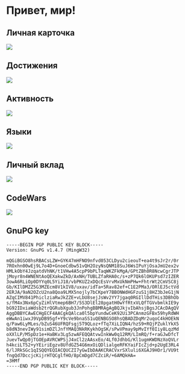 # Привет, мир!
## Личная карточка
![](https://github-profile-summary-cards.vercel.app/api/cards/profile-details?username=AlexanderLivanov&theme=default)

## Достижения
![](https://github-profile-trophy.vercel.app/?username=AlexanderLivanov)

## Активность
![](https://github-readme-streak-stats.herokuapp.com/?user=AlexanderLivanov)

## Языки
![](https://github-readme-stats.vercel.app/api/top-langs/?username=AlexanderLivanov&layout=compact)

## Личный вклад
![](https://github-readme-stats.vercel.app/api?username=AlexanderLivanov)

## CodeWars
![](https://www.codewars.com/users/TonyAlt/badges/large)

## GnuPG key
```
-----BEGIN PGP PUBLIC KEY BLOCK-----
Version: GnuPG v1.4.7 (MingW32)

mQGiBGSO8hsRBACsLZW+GYK47mHFNO9nfvd053CLDyu2cieouT+ea4t9sJr2r/0r
7ROxhn00wEj9L7o4D+GnoeCdbw51vQH2OzyNsQNM18SuJ6WsIPuYjOsaJmU2ex2v
HMLkObY4JzqatdVhNK/t1VHw4A5cpP9bPLTaqWKZFkMgA/GPtZBh0R8NcwCgrJTP
jMoyr8n4WNENtAoQEXakwZkD/AxNH/TUBLZfaRHA0c/s+zP7Qk6lOKUPsd7zIZER
3owA6RLiOp0DYYq0L5YiJ18/vbPKUZ2xDQcEsVrvMxUkNmPHw+FhtrWt2CmVSC8j
Gb/KIlDMZZ5G3MZEcm8V1kIV8/uxav/idTa+5Rav82ef+C1E2PMa3/ORlEJ5ctVd
2ERJA/9aN2OZcU2na8Qoa9LMX5nojly7bCKpeY7BBONWdHGFzuS1j8HZ3bJeG1jN
AZqCIMV841PhiclziaRwJkZZE+vLbU8sejJsWv2YY7jgaq0RGIllDdTHis3DBhOb
s/fM4x3Nx6pCyZiHlVtmep6BH7/5S3DlEl28pgatH0wYfRtxVLQfTGVvbmlkIE9y
bG92IDxiaWdsb2trQGRubXgub3JnPohgBBMRAgAgBQJkjvIbAhsjBgsJCAcDAgQV
AggDBBYCAwECHgECF4AACgkQAlca0l5bpYundwCeK92Ui3PCAnmzGFBx59hyRdWH
eWwAn1iwxJ9VpDB95gf+Y9cVe9bnaSS1uQENBGSO8hsQBADZDqMr2uqoC4kHOEkN
q/Paw6LyMLes/bZuS46UFRQFsgj5T9QLoz+fTq7XiLIQN4/hzS9+RQjPZuklYkX5
b8dN3nevIWy91simDZlJnfYMAQ3NkRKykhOgSK/sPwVPmay9pMvIYf0Iiy8LqzMd
oXXlLP/M5pDz1e+HaBKv3Lg5zwAFEQQAtvwInkWw0q12RM/LImRQ/f+raGJwDfcT
JuevTwQp0jTGOEpAVRCWPSjJ4xCl2zAAsxEo/4Lf0JdhbG/Kl1ugmKWDNzXoQVLr
h4kciLT52+yYEiriEgzv8UfdGZ54G6mxOiQDlialgeRFKYaiFIcZjd+p2UgE3RL4
6/lJRkSGc1qISQQYEQIACQUCZI7yGwIbDAAKCRACVxrSXluli6XGAJ9HOr1/VU9t
fngQd7DccjcKijrHTQCglfHO/8pCmDgd7CZciR/+6AMQkHA=
=3HMf
-----END PGP PUBLIC KEY BLOCK-----
```
